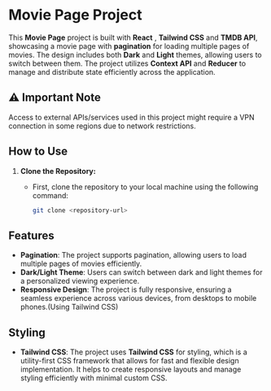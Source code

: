 # Movie Page Project

This **Movie Page** project is built with **React** , **Tailwind CSS** and **TMDB API**, showcasing a movie page with **pagination** for loading multiple pages of movies. The design includes both **Dark** and **Light** themes, allowing users to switch between them. The project utilizes **Context API** and **Reducer** to manage and distribute state efficiently across the application.

## ⚠️ Important Note
Access to external APIs/services used in this project might require a VPN connection in some regions due to network restrictions.

## How to Use

1. **Clone the Repository:**

   - First, clone the repository to your local machine using the following command:
     ```bash
     git clone <repository-url>
     ```

## Features

- **Pagination**: The project supports pagination, allowing users to load multiple pages of movies efficiently.
- **Dark/Light Theme**: Users can switch between dark and light themes for a personalized viewing experience.
- **Responsive Design**: The project is fully responsive, ensuring a seamless experience across various devices, from desktops to mobile phones.(Using Tailwind CSS)

## Styling

- **Tailwind CSS**: The project uses **Tailwind CSS** for styling, which is a utility-first CSS framework that allows for fast and flexible design implementation. It helps to create responsive layouts and manage styling efficiently with minimal custom CSS.
